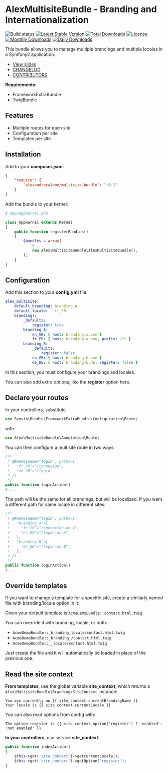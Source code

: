 # AlexMultisiteBundle - Branding and Internationalization

![Build status](https://travis-ci.org/alexandresalome/multisite-bundle.png?branch=master) [![Latest Stable Version](https://poser.pugx.org/alexandresalome/multisite-bundle/v/stable)](https://packagist.org/packages/alexandresalome/multisite-bundle) [![Total Downloads](https://poser.pugx.org/alexandresalome/multisite-bundle/downloads)](https://packagist.org/packages/alexandresalome/multisite-bundle) [![License](https://poser.pugx.org/alexandresalome/multisite-bundle/license)](https://packagist.org/packages/alexandresalome/multisite-bundle) [![Monthly Downloads](https://poser.pugx.org/alexandresalome/multisite-bundle/d/monthly)](https://packagist.org/packages/alexandresalome/multisite-bundle) [![Daily Downloads](https://poser.pugx.org/alexandresalome/multisite-bundle/d/daily)](https://packagist.org/packages/alexandresalome/multisite-bundle)

This bundle allows you to manage multiple brandings and multiple locales in a Symfony2 application.

* [View slides](slides.pdf)
* [CHANGELOG](CHANGELOG.md)
* [CONTRIBUTORS](CONTRIBUTORS.md)

**Requirements**:

* FrameworkExtraBundle
* TwigBundle

## Features

* Multiple routes for each site
* Configuration per site
* Templates per site

## Installation

Add to your **composer.json**:

```json
{
    "require": {
        "alexandresalome/multisite-bundle": "~0.1"
    }
}
```

Add the bundle to your kernel:

```php
# app/AppKernel.php

class AppKernel extends Kernel
{
    public function registerBundles()
    {
        $bundles = array(
            # ...
            new Alex\MultisiteBundle\AlexMultisiteBundle(),
        );
    }
}
```

## Configuration

Add this section to your **config.yml** file:

```yaml
alex_multisite:
    default_branding: branding_A
    default_locale:   fr_FR
    brandings:
        _defaults:
            register: true
        branding_A:
            en_GB: { host: branding-a.com }
            fr_FR: { host: branding-a.com, prefix: /fr }
        branding_B:
            _defaults:
                register: false
            en_GB: { host: branding-b.com }
            de_DE: { host: branding-b.de, register: false }
```

In this section, you must configure your brandings and locales.

You can also add extra options, like the **register** option here.

## Declare your routes

In your controllers, substitute

```php
use Sensio\Bundle\FrameworkExtraBundle\Configuration\Route;
```

with

```php
use Alex\MultisiteBundle\Annotation\Route;
```

You can then configure a multisite route in two ways:

```php
/**
 * @Route(name="login", paths={
 *   "fr_FR"="/connexion",
 *   "en_GB"="/login"
 * })
 */
public function loginAction()
# ...
```

The path will be the same for all brandings, but will be localized. If you
want a different path for same locale in different sites:

```php
/**
 + @Route(name="login", paths={
 +   "branding_A"={
 +     "fr_FR"="/connexion-on-A",
 +     "en_GB"="/login-on-A",
 +   },
 +   "branding_B"={
 +     "en_GB"="/login-on-B",
 +   },
 + })
 */
public function loginAction()
# ...
```

## Override templates

If you want to change a template for a specific site, create a similarly named file with branding/locale option in it:

Given your default template is ``AcmeDemoBundle::contact.html.twig``.

You can override it with branding, locale, or both:

* ``AcmeDemoBundle::_branding_locale/contact.html.twig``
* ``AcmeDemoBundle::_branding_/contact.html.twig``
* ``AcmeDemoBundle::__locale/contact.html.twig``

Just create the file and it will automatically be loaded in place of the previous one.

## Read the site context

**From templates**, use the global variable **site_context**, which returns a ``Alex\MultisiteBundle\Branding\SiteContext`` instance:

```
You are currently on {{ site_context.currentBrandingName }}
Your locale is {{ site_context.currentLocale }}
```

You can also read options from config with:

```
The option register is {{ site_context.option('register') ? 'enabled': 'not enabled' }}
```

**In your controllers**, use service **site_context**:

```php
public function indexAction()
{
    $this->get('site_context')->getCurrentLocale();
    $this->get('site_context')->getOption('register');
}
```

